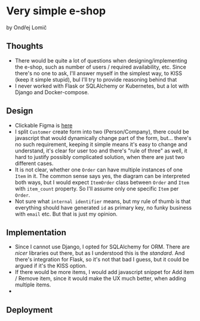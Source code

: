 # Very simple e-shop

by Ondřej Lomič

## Thoughts
- There would be quite a lot of questions when designing/implementing the e-shop,
such as number of users / required availability, etc. Since there's no one to ask,
I'll answer myself in the simplest way, to KISS (keep it simple stupid), bul I'll try
to provide reasoning behind that
- I never worked with Flask or SQLAlchemy or Kubernetes, but a lot with Django and 
Docker-compose.

## Design
- Clickable Figma is [here](https://www.figma.com/proto/Q27TIbPjG81LNVEo3rpSmF/very-simple-eshop)
- I split `Customer` create form into two (Person/Company), there could be javascript
that would dynamically change part of the form, but... there's no such requirement,
keeping it simple means it's easy to change and understand, it's clear for user too and
there's "rule of three" as well, it hard to justify possibly complicated solution,
when there are just two different cases.
- It is not clear, whether one `Order` can have multiple instances of one `Item` in it.
The common sense says yes, the diagram can be interpreted both ways, but I would expect
`ItemOrder` class between `Order` and `Item` with `item_count` property. So I'll assume
only one specific `Item` per `Order`.
- Not sure what `internal identifier` means, but my rule of thumb is that everything 
should have generated `id` as primary key, no funky business with `email` etc. But that
is just my opinion.

## Implementation
- Since I cannot use Django, I opted for SQLAlchemy for ORM. There are _nicer_
libraries out there, but as I understood this is the _standard_. And there's integration
for Flask, so it's not that bad I guess, but it could be argued if it's the KISS option.
- If there would be more items, I would add javascript snippet for Add item / 
Remove item, since it would make the UX much better, when adding multiple items.
- 


## Deployment
